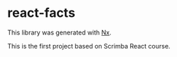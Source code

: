 # react-facts

This library was generated with [Nx](https://nx.dev).

This is the first project based on Scrimba React course.
